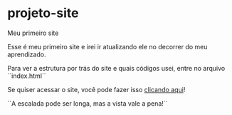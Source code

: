 # projeto-site
 Meu primeiro site

Esse é meu primeiro site e irei ir atualizando ele no decorrer do meu aprendizado.
 
Para ver a estrutura por trás do site e quais códigos usei, entre no arquivo ´´index.html´´

Se quiser acessar o site, você pode fazer isso [clicando aqui](https://github.com/lucasnogueiragomes/projeto-site/deployments)!

´´A escalada pode ser longa, mas a vista vale a pena!´´
